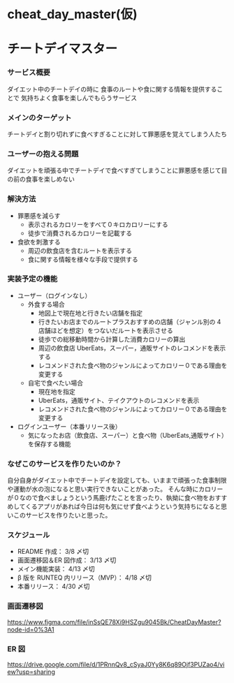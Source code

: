 # cheat_day_master(仮)

# チートデイマスター

### サービス概要

ダイエット中のチートデイの時に
食事のルートや食に関する情報を提供することで
気持ちよく食事を楽しんでもらうサービス

### メインのターゲット

チートデイと割り切れずに食べすぎることに対して罪悪感を覚えてしまう人たち

### ユーザーの抱える問題

ダイエットを頑張る中でチートデイで食べすぎてしまうことに罪悪感を感じて目の前の食事を楽しめない

### 解決方法

- 罪悪感を減らす
  - 表示されるカロリーをすべて０キロカロリーにする
  - 徒歩で消費されるカロリーを記載する
- 食欲を刺激する
  - 周辺の飲食店を含むルートを表示する
  - 食に関する情報を様々な手段で提供する

### 実装予定の機能

- ユーザー（ログインなし）
  - 外食する場合
    - 地図上で現在地と行きたい店舗を指定
    - 行きたいお店までのルートプラスおすすめの店舗（ジャンル別の 4 店舗ほどを想定）をつないだルートを表示させる
    - 徒歩での総移動時間から計算した消費カロリーの算出
    - 周辺の飲食店 UberEats，スーパー，通販サイトのレコメンドを表示する
    - レコメンドされた食べ物のジャンルによってカロリー０である理由を変更する
  - 自宅で食べたい場合
    - 現在地を指定
    - UberEats，通販サイト、テイクアウトのレコメンドを表示
    - レコメンドされた食べ物のジャンルによってカロリー０である理由を変更する
- ログインユーザー（本番リリース後）
  - 気になったお店（飲食店、スーパー）と食べ物（UberEats,通販サイト）を保存する機能

### なぜこのサービスを作りたいのか？

自分自身がダイエット中でチートデイを設定しても、いままで頑張った食事制限や運動が水の泡になると思い実行できないことがあった。
そんな時にカロリーが０なので食べましょうという馬鹿げたことを言ったり、執拗に食べ物をおすすめしてくるアプリがあれば今日は何も気にせず食べようという気持ちになると思いこのサービスを作りたいと思った。

### スケジュール

- README 作成： 3/8 〆切
- 画面遷移図＆ER 図作成： 3/13 〆切
- メイン機能実装： 4/13 〆切
- β 版を RUNTEQ 内リリース（MVP）： 4/18 〆切
- 本番リリース： 4/30 〆切

### 画面遷移図

https://www.figma.com/file/inSsQE78Xi9HSZgu9045Bk/CheatDayMaster?node-id=0%3A1

### ER 図

https://drive.google.com/file/d/1PRnnQv8_cSyaJ0Yy8K6q89Ojf3PUZao4/view?usp=sharing
